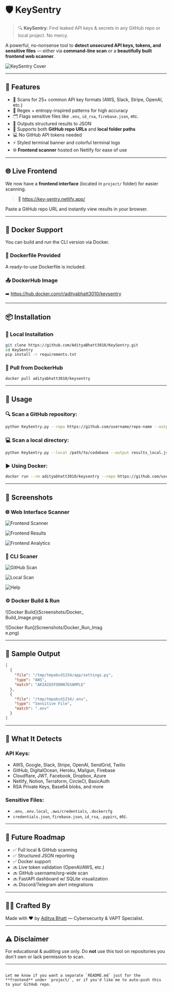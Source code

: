 # 🛡️ KeySentry

> 🔍 **KeySentry**: Find leaked API keys & secrets in any GitHub repo or local project. No mercy.

A powerful, no-nonsense tool to **detect unsecured API keys, tokens, and sensitive files** — either via **command-line scan** or a **beautifully built frontend web scanner**.

![KeySentry Cover](https://github.com/user-attachments/assets/ac5f8c7d-3f36-4815-a8de-b7abbfe5be9f) <br/>

---

## 🚀 Features

- 🔎 Scans for 25+ common API key formats (AWS, Slack, Stripe, OpenAI, etc.)
- 🧠 Regex + entropy-inspired patterns for high accuracy
- 🗂️ Flags sensitive files like `.env`, `id_rsa`, `firebase.json`, etc.
- 💾 Outputs structured results to JSON
- 🧩 Supports both **GitHub repo URLs** and **local folder paths**
- 💻 No GitHub API tokens needed
- ⚡ Styled terminal banner and colorful terminal logs
- 🌐 **Frontend scanner** hosted on Netlify for ease of use

---

## 🌐 Live Frontend

We now have a **frontend interface** (located in `project/` folder) for easier scanning.

> 🔗 https://key-sentry.netlify.app/

Paste a GitHub repo URL and instantly view results in your browser.

---

## 🐳 Docker Support

You can build and run the CLI version via Docker.

### 📁 Dockerfile Provided

A ready-to-use Dockerfile is included.

### 📤 DockerHub Image

➡️ https://hub.docker.com/r/adityabhatt3010/keysentry

---

## 📦 Installation

### 🔧 Local Installation

```bash
git clone https://github.com/AdityaBhatt3010/KeySentry.git
cd KeySentry
pip install -r requirements.txt
````

### 🐳 Pull from DockerHub

```bash
docker pull adityabhatt3010/keysentry
```

---

## 🧪 Usage

### 🔍 Scan a GitHub repository:

```bash
python KeySentry.py --repo https://github.com/username/repo-name --output results.json
```

### 💻 Scan a local directory:

```bash
python KeySentry.py --local /path/to/codebase --output results_local.json
```

### ▶️ Using Docker:

```bash
docker run --rm adityabhatt3010/keysentry --repo https://github.com/username/repo-name --output results.json
```

---

## 📸 Screenshots

### 🌐 Web Interface Scanner

![Frontend Scanner](Screenshots/Site_Scanner.jpg) <br/>

![Frontend Results](Screenshots/Site_Results.jpg) <br/>

![Frontend Analytics](Screenshots/Site_Analytics.jpg) <br/>

### 🧪 CLI Scaner

![GitHub Scan](Screenshots/KeySentry.png) <br/>

![Local Scan](Screenshots/KeySentry_local.png) <br/>

![Help](Screenshots/Help.png) <br/>

### ⚙️ Docker Build & Run

![Docker Build](Screenshots/Docker_ <br/>Build_Image.png)

![Docker Run](Screenshots/Docker_Run_Imag <br/>e.png)

---

## 📁 Sample Output

```json
[
  {
    "file": "/tmp/tmpabcd1234/app/settings.py",
    "type": "AWS",
    "match": "AKIAIOSFODNN7EXAMPLE"
  },
  {
    "file": "/tmp/tmpabcd1234/.env",
    "type": "Sensitive File",
    "match": ".env"
  }
]
```

---

## 🔐 What It Detects

### API Keys:

* AWS, Google, Slack, Stripe, OpenAI, SendGrid, Twilio
* GitHub, DigitalOcean, Heroku, Mailgun, Firebase
* Cloudflare, JWT, Facebook, Dropbox, Azure
* Netlify, Notion, Terraform, CircleCI, BasicAuth
* RSA Private Keys, Base64 blobs, and more

### Sensitive Files:

* `.env`, `.env.local`, `.aws/credentials`, `.dockercfg`
* `credentials.json`, `firebase.json`, `id_rsa`, `.pypirc`, etc.

---

## 🧠 Future Roadmap

* ✅ Full local & GitHub scanning
* ✅ Structured JSON reporting
* ✅ Docker support
* 🔜 Live token validation (OpenAI/AWS, etc.)
* 🔜 GitHub username/org-wide scan
* 🔜 FastAPI dashboard w/ SQLite visualization
* 🔜 Discord/Telegram alert integrations

---

## 👨‍💻 Crafted By

Made with ❤️ by [Aditya Bhatt](https://github.com/AdityaBhatt3010) — Cybersecurity & VAPT Specialist.

---

## ⚠️ Disclaimer

For educational & auditing use only. Do **not** use this tool on repositories you don't own or lack permission to scan.

---

```

Let me know if you want a separate `README.md` just for the **frontend** under `project/`, or if you'd like me to auto-push this to your GitHub repo.
```
